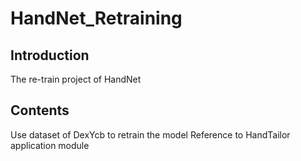 # HandNet_Retraining
## Introduction
The re-train project of HandNet
## Contents
Use dataset of DexYcb to retrain the model 
Reference to HandTailor application module
